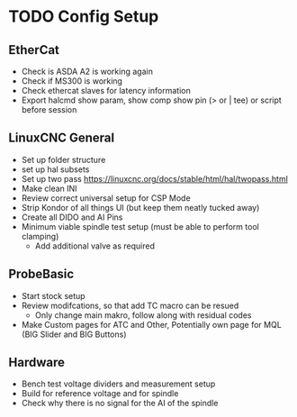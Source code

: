 # TODO Config Setup


## EtherCat
- Check is ASDA A2 is working again
- Check if MS300 is working
- Check ethercat slaves for latency information
- Export halcmd show param, show comp show pin (> or | tee) or script before session


## LinuxCNC General
- Set up folder structure
- set up hal subsets
- Set up two pass https://linuxcnc.org/docs/stable/html/hal/twopass.html
- Make clean INI
- Review correct universal setup for CSP Mode
- Strip Kondor of all things UI (but keep them neatly tucked away)
- Create all DIDO and AI Pins
- Minimum viable spindle test setup (must be able to perform tool clamping)
    - Add additional valve as required




## ProbeBasic
- Start stock setup
- Review modifcations, so that add TC macro can be resued
    - Only change main makro, follow along with residual codes
- Make Custom pages for ATC and Other, Potentially own page for MQL (BIG Slider and BIG Buttons)

## Hardware
- Bench test voltage dividers and measurement setup
- Build for reference voltage and for spindle
- Check why there is no signal for the AI of the spindle
